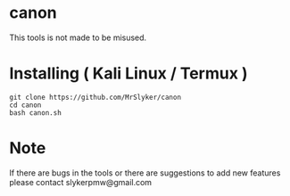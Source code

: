 # canon

<p>This tools is not made to be misused.</p>

# Installing ( Kali Linux / Termux )

```
git clone https://github.com/MrSlyker/canon
cd canon
bash canon.sh
```

# Note
<p>If there are bugs in the tools or there are suggestions to add new features please contact slykerpmw@gmail.com
